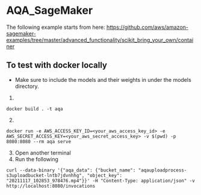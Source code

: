 # AQA_SageMaker

The following example starts from here: https://github.com/aws/amazon-sagemaker-examples/tree/master/advanced_functionality/scikit_bring_your_own/container

## To test with docker locally
* Make sure to include the models and their weights in under the models directory.

1. 
```
docker build . -t aqa
```
2. 
``` 
docker run -e AWS_ACCESS_KEY_ID=<your_aws_access_key_id> -e AWS_SECRET_ACCESS_KEY=<your_aws_secret_access_key> -v $(pwd) -p 8080:8080 --rm aqa serve
```
3. Open another terminal
4. Run the following
```
curl --data-binary '{"aqa_data": {"bucket_name": "aqauploadprocess-s3uploadbucket-lntb7jdvnhhg", "object_key": "20211117_102853_978476.mp4"}}' -H "Content-Type: application/json" -v http://localhost:8080/invocations

```
